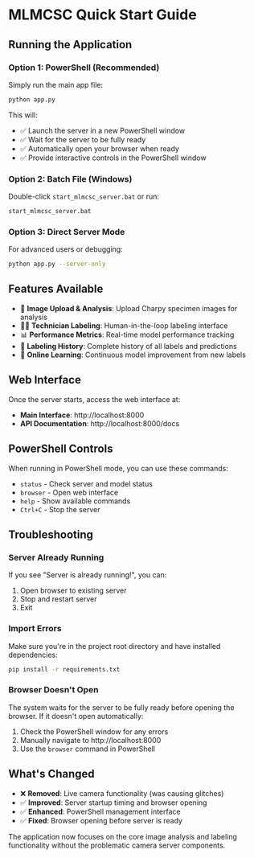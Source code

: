 # MLMCSC Quick Start Guide

## Running the Application

### Option 1: PowerShell (Recommended)
Simply run the main app file:
```bash
python app.py
```

This will:
- ✅ Launch the server in a new PowerShell window
- ✅ Wait for the server to be fully ready
- ✅ Automatically open your browser when ready
- ✅ Provide interactive controls in the PowerShell window

### Option 2: Batch File (Windows)
Double-click `start_mlmcsc_server.bat` or run:
```cmd
start_mlmcsc_server.bat
```

### Option 3: Direct Server Mode
For advanced users or debugging:
```bash
python app.py --server-only
```

## Features Available

- 🔬 **Image Upload & Analysis**: Upload Charpy specimen images for analysis
- 👨‍🔬 **Technician Labeling**: Human-in-the-loop labeling interface
- 📊 **Performance Metrics**: Real-time model performance tracking
- 📝 **Labeling History**: Complete history of all labels and predictions
- 🧠 **Online Learning**: Continuous model improvement from new labels

## Web Interface

Once the server starts, access the web interface at:
- **Main Interface**: http://localhost:8000
- **API Documentation**: http://localhost:8000/docs

## PowerShell Controls

When running in PowerShell mode, you can use these commands:
- `status` - Check server and model status
- `browser` - Open web interface
- `help` - Show available commands
- `Ctrl+C` - Stop the server

## Troubleshooting

### Server Already Running
If you see "Server is already running!", you can:
1. Open browser to existing server
2. Stop and restart server
3. Exit

### Import Errors
Make sure you're in the project root directory and have installed dependencies:
```bash
pip install -r requirements.txt
```

### Browser Doesn't Open
The system waits for the server to be fully ready before opening the browser. If it doesn't open automatically:
1. Check the PowerShell window for any errors
2. Manually navigate to http://localhost:8000
3. Use the `browser` command in PowerShell

## What's Changed

- ❌ **Removed**: Live camera functionality (was causing glitches)
- ✅ **Improved**: Server startup timing and browser opening
- ✅ **Enhanced**: PowerShell management interface
- ✅ **Fixed**: Browser opening before server is ready

The application now focuses on the core image analysis and labeling functionality without the problematic camera server components.